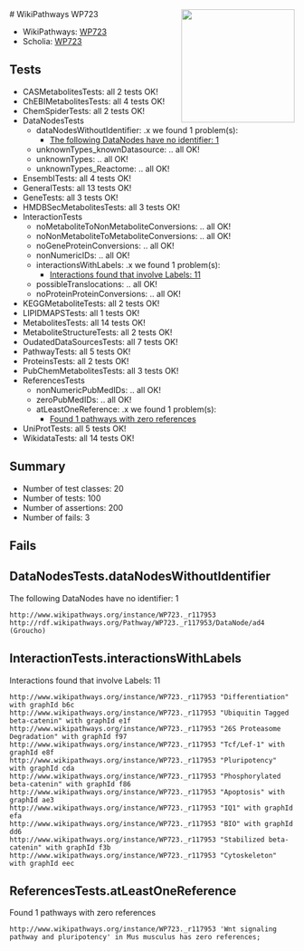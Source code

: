 <img style="float: right; width: 200px" src="https://upload.wikimedia.org/wikipedia/commons/thumb/8/83/Wplogo_with_text_500.png/640px-Wplogo_with_text_500.png" />
# WikiPathways WP723

* WikiPathways: [WP723](https://identifiers.org/wikipathways:WP723)
* Scholia: [WP723](https://scholia.toolforge.org/wikipathways/WP723)
## Tests
* CASMetabolitesTests: all 2 tests OK!
* ChEBIMetabolitesTests: all 4 tests OK!
* ChemSpiderTests: all 2 tests OK!
* DataNodesTests
    * dataNodesWithoutIdentifier: .x we found 1 problem(s):
        * [The following DataNodes have no identifier: 1](#d2d32fa0)
    * unknownTypes_knownDatasource: .. all OK!
    * unknownTypes: .. all OK!
    * unknownTypes_Reactome: .. all OK!
* EnsemblTests: all 4 tests OK!
* GeneralTests: all 13 tests OK!
* GeneTests: all 3 tests OK!
* HMDBSecMetabolitesTests: all 3 tests OK!
* InteractionTests
    * noMetaboliteToNonMetaboliteConversions: .. all OK!
    * noNonMetaboliteToMetaboliteConversions: .. all OK!
    * noGeneProteinConversions: .. all OK!
    * nonNumericIDs: .. all OK!
    * interactionsWithLabels: .x we found 1 problem(s):
        * [Interactions found that involve Labels: 11](#fe97a8b9)
    * possibleTranslocations: .. all OK!
    * noProteinProteinConversions: .. all OK!
* KEGGMetaboliteTests: all 2 tests OK!
* LIPIDMAPSTests: all 1 tests OK!
* MetabolitesTests: all 14 tests OK!
* MetaboliteStructureTests: all 2 tests OK!
* OudatedDataSourcesTests: all 7 tests OK!
* PathwayTests: all 5 tests OK!
* ProteinsTests: all 2 tests OK!
* PubChemMetabolitesTests: all 3 tests OK!
* ReferencesTests
    * nonNumericPubMedIDs: .. all OK!
    * zeroPubMedIDs: .. all OK!
    * atLeastOneReference: .x we found 1 problem(s):
        * [Found 1 pathways with zero references](#35eb778e)
* UniProtTests: all 5 tests OK!
* WikidataTests: all 14 tests OK!


## Summary

* Number of test classes: 20
* Number of tests: 100
* Number of assertions: 200
* Number of fails: 3

## Fails

<a name="d2d32fa0" />

## DataNodesTests.dataNodesWithoutIdentifier

The following DataNodes have no identifier: 1
```
http://www.wikipathways.org/instance/WP723._r117953 http://rdf.wikipathways.org/Pathway/WP723._r117953/DataNode/ad4 (Groucho)
```

<a name="fe97a8b9" />

## InteractionTests.interactionsWithLabels

Interactions found that involve Labels: 11
```
http://www.wikipathways.org/instance/WP723._r117953 "Differentiation" with graphId b6c
http://www.wikipathways.org/instance/WP723._r117953 "Ubiquitin Tagged
beta-catenin" with graphId e1f
http://www.wikipathways.org/instance/WP723._r117953 "26S Proteasome Degradation" with graphId f97
http://www.wikipathways.org/instance/WP723._r117953 "Tcf/Lef-1" with graphId e8f
http://www.wikipathways.org/instance/WP723._r117953 "Pluripotency" with graphId cda
http://www.wikipathways.org/instance/WP723._r117953 "Phosphorylated beta-catenin" with graphId f86
http://www.wikipathways.org/instance/WP723._r117953 "Apoptosis" with graphId ae3
http://www.wikipathways.org/instance/WP723._r117953 "IQ1" with graphId efa
http://www.wikipathways.org/instance/WP723._r117953 "BIO" with graphId dd6
http://www.wikipathways.org/instance/WP723._r117953 "Stabilized beta-catenin" with graphId f3b
http://www.wikipathways.org/instance/WP723._r117953 "Cytoskeleton" with graphId eec
```

<a name="35eb778e" />

## ReferencesTests.atLeastOneReference

Found 1 pathways with zero references
```
http://www.wikipathways.org/instance/WP723._r117953 'Wnt signaling pathway and pluripotency' in Mus musculus has zero references; 
```

